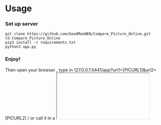 # Usage

### Set up server

    git clone https://github.com/GoodManWEN/Compare_Picture_Online.git
    cd Compare_Picture_Online
    pip3 install -r requirements.txt
    python3 app.py

### Enjoy!
Then open your browser , type in 127.0.0.1:5441/app?url1=[PICURL1]&url2=[PICURL2]
 / or call it in a <iframe>.
#### e.g.
    http://127.0.0.1:5441/app?url1=https://github.com/GoodManWEN/Compare_Picture_Online/blob/master/test/20191017163234957.jpg&url2=https://github.com/GoodManWEN/Compare_Picture_Online/blob/master/test/20191017163234957_2.jpg
# Demo url
### API
https://compare.nazorip.site/app

